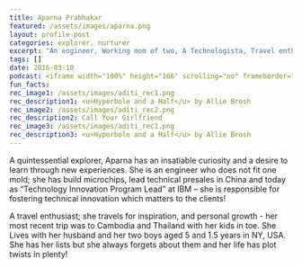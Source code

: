 ```yaml
---
title: Aparna Prabhakar
featured: /assets/images/aparna.png
layout: profile-post
categories: explorer, nurturer
excerpt: "An engineer, Working mom of two, A Technologista, Travel enthusiast, Book lover, Legal alien, unapologetically curious with an open mind and a strong point of view"
tags: []
date: 2016-03-10
podcast: <iframe width="100%" height="166" scrolling="no" frameborder="no" src="https://w.soundcloud.com/player/?url=https%3A//api.soundcloud.com/tracks/123357420&amp;color=ff5500&amp;auto_play=false&amp;hide_related=false&amp;show_comments=true&amp;show_user=true&amp;show_reposts=false"></iframe>
fun_facts: 
rec_image1: /assets/images/aditi_rec1.png
rec_description1: <u>Hyperbole and a Half</u> by Allie Brosh
rec_image2: /assets/images/aditi_rec2.png
rec_description2: Call Your Girlfriend
rec_image3: /assets/images/aditi_rec1.png
rec_description3: <u>Hyperbole and a Half</u> by Allie Brosh
---
```


<p> A quintessential explorer, Aparna has an insatiable curiosity and a desire to learn through new experiences. She is an engineer who does not fit one mold; she has build microchips, lead technical presales in China and today as “Technology Innovation Program Lead” at IBM – she is responsible for fostering technical innovation which matters to the clients!   </p>
<p>A travel enthusiast; she travels for inspiration, and personal growth - her most recent trip was to Cambodia and Thailand with her kids in toe. She Lives with her husband and her two boys aged 5 and 1.5 years in NY, USA. She has her lists but she always forgets about them and her life has plot twists in plenty!</p>
